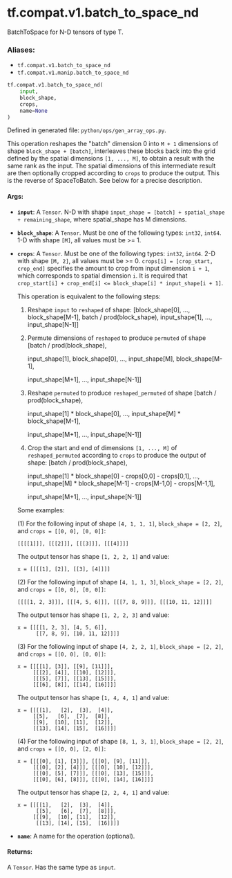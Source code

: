 <div itemscope itemtype="http://developers.google.com/ReferenceObject">
<meta itemprop="name" content="tf.compat.v1.batch_to_space_nd" />
<meta itemprop="path" content="Stable" />
</div>

# tf.compat.v1.batch_to_space_nd

BatchToSpace for N-D tensors of type T.

### Aliases:

* `tf.compat.v1.batch_to_space_nd`
* `tf.compat.v1.manip.batch_to_space_nd`

``` python
tf.compat.v1.batch_to_space_nd(
    input,
    block_shape,
    crops,
    name=None
)
```



Defined in generated file: `python/ops/gen_array_ops.py`.

<!-- Placeholder for "Used in" -->

This operation reshapes the "batch" dimension 0 into `M + 1` dimensions of shape
`block_shape + [batch]`, interleaves these blocks back into the grid defined by
the spatial dimensions `[1, ..., M]`, to obtain a result with the same rank as
the input.  The spatial dimensions of this intermediate result are then
optionally cropped according to `crops` to produce the output.  This is the
reverse of SpaceToBatch.  See below for a precise description.

#### Args:


* <b>`input`</b>: A `Tensor`.
  N-D with shape `input_shape = [batch] + spatial_shape + remaining_shape`,
  where spatial_shape has M dimensions.
* <b>`block_shape`</b>: A `Tensor`. Must be one of the following types: `int32`, `int64`.
  1-D with shape `[M]`, all values must be >= 1.
* <b>`crops`</b>: A `Tensor`. Must be one of the following types: `int32`, `int64`.
  2-D with shape `[M, 2]`, all values must be >= 0.
    `crops[i] = [crop_start, crop_end]` specifies the amount to crop from input
    dimension `i + 1`, which corresponds to spatial dimension `i`.  It is
    required that
    `crop_start[i] + crop_end[i] <= block_shape[i] * input_shape[i + 1]`.

  This operation is equivalent to the following steps:

  1. Reshape `input` to `reshaped` of shape:
       [block_shape[0], ..., block_shape[M-1],
        batch / prod(block_shape),
        input_shape[1], ..., input_shape[N-1]]

  2. Permute dimensions of `reshaped` to produce `permuted` of shape
       [batch / prod(block_shape),

        input_shape[1], block_shape[0],
        ...,
        input_shape[M], block_shape[M-1],

        input_shape[M+1], ..., input_shape[N-1]]

  3. Reshape `permuted` to produce `reshaped_permuted` of shape
       [batch / prod(block_shape),

        input_shape[1] * block_shape[0],
        ...,
        input_shape[M] * block_shape[M-1],

        input_shape[M+1],
        ...,
        input_shape[N-1]]

  4. Crop the start and end of dimensions `[1, ..., M]` of
     `reshaped_permuted` according to `crops` to produce the output of shape:
       [batch / prod(block_shape),

        input_shape[1] * block_shape[0] - crops[0,0] - crops[0,1],
        ...,
        input_shape[M] * block_shape[M-1] - crops[M-1,0] - crops[M-1,1],

        input_shape[M+1], ..., input_shape[N-1]]

  Some examples:

  (1) For the following input of shape `[4, 1, 1, 1]`, `block_shape = [2, 2]`, and
      `crops = [[0, 0], [0, 0]]`:

  ```
  [[[[1]]], [[[2]]], [[[3]]], [[[4]]]]
  ```

  The output tensor has shape `[1, 2, 2, 1]` and value:

  ```
  x = [[[[1], [2]], [[3], [4]]]]
  ```

  (2) For the following input of shape `[4, 1, 1, 3]`, `block_shape = [2, 2]`, and
      `crops = [[0, 0], [0, 0]]`:

  ```
  [[[[1, 2, 3]]], [[[4, 5, 6]]], [[[7, 8, 9]]], [[[10, 11, 12]]]]
  ```

  The output tensor has shape `[1, 2, 2, 3]` and value:

  ```
  x = [[[[1, 2, 3], [4, 5, 6]],
        [[7, 8, 9], [10, 11, 12]]]]
  ```

  (3) For the following input of shape `[4, 2, 2, 1]`, `block_shape = [2, 2]`, and
      `crops = [[0, 0], [0, 0]]`:

  ```
  x = [[[[1], [3]], [[9], [11]]],
       [[[2], [4]], [[10], [12]]],
       [[[5], [7]], [[13], [15]]],
       [[[6], [8]], [[14], [16]]]]
  ```

  The output tensor has shape `[1, 4, 4, 1]` and value:

  ```
  x = [[[[1],   [2],  [3],  [4]],
       [[5],   [6],  [7],  [8]],
       [[9],  [10], [11],  [12]],
       [[13], [14], [15],  [16]]]]
  ```

  (4) For the following input of shape `[8, 1, 3, 1]`, `block_shape = [2, 2]`, and
      `crops = [[0, 0], [2, 0]]`:

  ```
  x = [[[[0], [1], [3]]], [[[0], [9], [11]]],
       [[[0], [2], [4]]], [[[0], [10], [12]]],
       [[[0], [5], [7]]], [[[0], [13], [15]]],
       [[[0], [6], [8]]], [[[0], [14], [16]]]]
  ```

  The output tensor has shape `[2, 2, 4, 1]` and value:

  ```
  x = [[[[1],   [2],  [3],  [4]],
        [[5],   [6],  [7],  [8]]],
       [[[9],  [10], [11],  [12]],
        [[13], [14], [15],  [16]]]]
  ```
* <b>`name`</b>: A name for the operation (optional).


#### Returns:

A `Tensor`. Has the same type as `input`.
